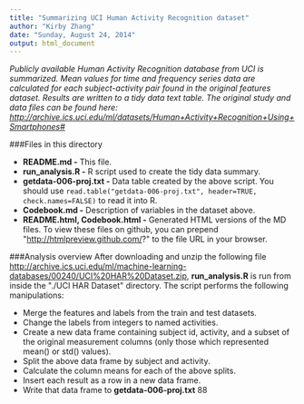 ```yaml
---
title: "Summarizing UCI Human Activity Recognition dataset"
author: "Kirby Zhang"
date: "Sunday, August 24, 2014"
output: html_document
---
```

*Publicly available Human Activity Recognition database from UCI is summarized. Mean values for time and frequency series data are calculated for each subject-activity pair found in the original features dataset. Results are written to a tidy data text table. The original study and data files can be found here: <http://archive.ics.uci.edu/ml/datasets/Human+Activity+Recognition+Using+Smartphones#>*

###Files in this directory
* **README.md -** This file.
* **run_analysis.R -** R script used to create the tidy data summary.
* **getdata-006-proj.txt -** Data table created by the above script. You should use `read.table("getdata-006-proj.txt", header=TRUE, check.names=FALSE)` to read it into R.
* **Codebook.md -** Description of variables in the dataset above.
* **README.html, Codebook.html -** Generated HTML versions of the MD files. To view these files on github, you can prepend "http://htmlpreview.github.com/?" to the file URL in your browser. 

###Analysis overview
After downloading and unzip the following file <http://archive.ics.uci.edu/ml/machine-learning-databases/00240/UCI%20HAR%20Dataset.zip>, **run_analysis.R** is run from inside the "./UCI HAR Dataset" directory. The script performs the following manipulations:

* Merge the features and labels from the train and test datasets.
* Change the labels from integers to named activities.
* Create a new data frame containing subject id, activity, and a subset of the original measurement columns (only those which represented mean() or std() values).
* Split the above data frame by subject and activity.
* Calculate the column means for each of the above splits.
* Insert each result as a row in a new data frame.
* Write that data frame to **getdata-006-proj.txt**
88
